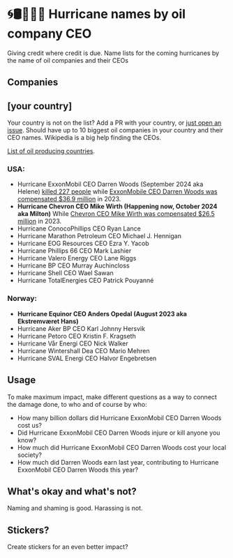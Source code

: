 # 🌀🛢️👨🏻‍🦳 Hurricane names by oil company CEO
Giving credit where credit is due. Name lists for the coming hurricanes by the name of oil companies and their CEOs

## Companies

## [your country]

Your country is not on the list? Add a PR with your country, or [just open an issue](https://github.com/eklem/hurricane-names-by-oil-company-ceo/issues/new). Should have up to 10 biggest oil companies in your country and their CEO names. Wikipedia is a big help finding the CEOs.

[List of oil producing countries](https://en.wikipedia.org/wiki/List_of_countries_by_oil_production).

### USA:

* Hurricane ExxonMobil CEO Darren Woods (September 2024 aka Helene)
  [killed 227 people](https://apnews.com/article/hurricane-helene-death-toll-asheville-north-carolina-34d1226bb31f79dfb2ff6827e40587fc) while [ExxonMobile CEO Darren Woods was compensated $36.9 million](https://www.reuters.com/business/energy/exxon-mobil-ceo-woods-pay-climbs-369-mln-2023-2024-04-11/) in 2023.
* **Hurricane Chevron CEO Mike Wirth (Happening now, October 2024 aka Milton)**
  While [Chevron CEO Mike Wirth was compensated $26.5 million](https://www.reuters.com/business/energy/chevron-ceos-pay-rose-12-265-million-2023-2024-04-10/) in 2023.
* Hurricane ConocoPhillips CEO Ryan Lance
* Hurricane Marathon Petroleum CEO Michael J. Hennigan 
* Hurricane EOG Resources CEO Ezra Y. Yacob
* Hurricane Phillips 66 CEO Mark Lashier
* Hurricane Valero Energy CEO Lane Riggs
* Hurricane BP CEO Murray Auchincloss
* Hurricane Shell CEO Wael Sawan
* Hurricane TotalEnergies CEO Patrick Pouyanné

### Norway:

* **Hurricane Equinor CEO Anders Opedal (August 2023 aka Ekstremværet Hans)**
* Hurricane Aker BP CEO Karl Johnny Hersvik
* Hurricane Petoro CEO Kristin F. Kragseth
* Hurricane Vår Energi CEO Nick Walker
* Hurricane Wintershall Dea CEO Mario Mehren
* Hurricane SVAL Energi CEO Halvor Engebretsen

## Usage

To make maximum impact, make different questions as a way to connect the damage done, to who and of course by who:

* How many billion dollars did Hurricane ExxonMobil CEO Darren Woods cost us?
* Did Hurricane ExxonMobil CEO Darren Woods injure or kill anyone you know?
* How much did Hurricane ExxonMobil CEO Darren Woods cost your local society?
* How much did Darren Woods earn last year, contributing to Hurricane ExxonMobil CEO Darren Woods this year?

## What's okay and what's not?

Naming and shaming is good. Harassing is not.

## Stickers?

Create stickers for an even better impact?
